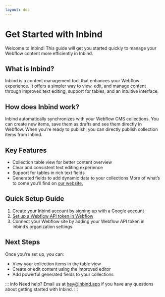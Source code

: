 ```yaml
---
layout: doc
---
```


# Get Started with Inbind
Welcome to Inbind! This guide will get you started quickly to manage your Webflow content more efficiently in Inbind.

## What is Inbind?

Inbind is a content management tool that enhances your Webflow experience. It offers a simpler way to view, edit, and manage content through improved text editing, support for tables, and an intuitive interface.

## How does Inbind work?
Inbind automatically synchronizes with your Webflow CMS collections. You can create new items, save them as drafts and see them directly in Webflow. When you're ready to publish, you can directly publish collection items from Inbind.

## Key Features

- Collection table view for better content overview
- Clear and consistent text editing experience
- Support for tables in rich text fields
- Generated fields to add dynamic data to your collections
More of what’s to come you’ll find on [our website.](https://inbind.app/)

## Quick Setup Guide

1. Create your Inbind account by signing up with a Google account
2. [Set up a Webflow API token in Webflow](/webflow-token-setup-guide)
3. Connect your Webflow site by adding your Webflow API token in Inbind’s organization settings


## Next Steps

Once you're set up, you can:

- View your collection items in the table view
- Create or edit content using the improved editor
- Add powerful generated fields to your collections

::: info Need help?
 Email us at [hey@inbind.app](mailto:hey@inbind.app) if you have any questions about getting started with Inbind.
:::